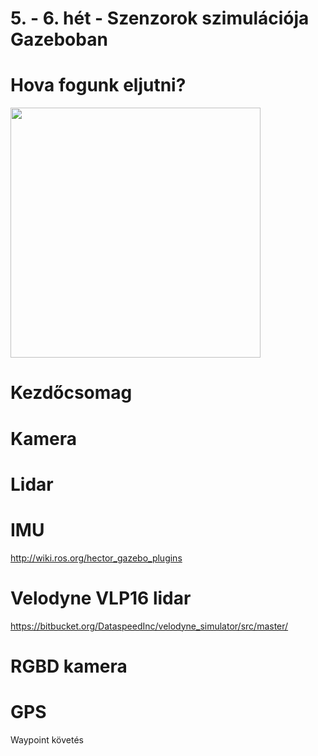 [//]: # (Image References)

[image1]: ./assets/mogi_bot_camera_1.png "Camera"
[image2]: ./assets/mogi_bot_camera_2.png "Camera"
[image3]: ./assets/mogi_bot_camera_3.png "Camera"
[image4]: ./assets/mogi_bot_camera_4.png "Camera"
[image5]: ./assets/mogi_bot_lidar_1.png "Lidar"
[image6]: ./assets/mogi_bot_lidar_2.png "Lidar"
[image7]: ./assets/mogi_bot_lidar_3.png "Lidar"
[image8]: ./assets/mogi_bot_lidar_4.png "Lidar"
[image9]: ./assets/velodyne_1.png "Velodyne" 
[image10]: ./assets/velodyne_2.png "Velodyne" 


# 5. - 6. hét - Szenzorok szimulációja Gazeboban

# Hova fogunk eljutni?

<a href="https://youtu.be/xxx"><img height="400" src="./assets/youtube.png"></a>

# Kezdőcsomag



# Kamera

# Lidar

# IMU
http://wiki.ros.org/hector_gazebo_plugins

# Velodyne VLP16 lidar
https://bitbucket.org/DataspeedInc/velodyne_simulator/src/master/

# RGBD kamera

# GPS
Waypoint követés